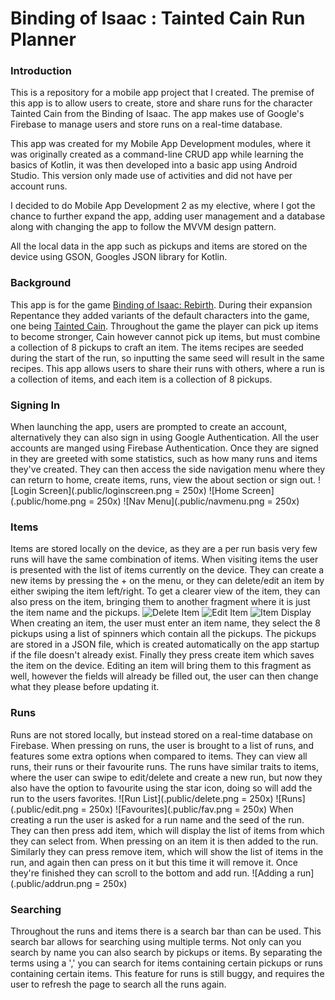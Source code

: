 # Binding of Isaac : Tainted Cain Run Planner
### Introduction
This is a repository for a mobile app project that I created. The premise of this app is to allow users to create, store  and share runs for the character Tainted Cain from the Binding of Isaac. The app makes use of Google's Firebase to manage users and store runs on a real-time database.

This app was created for my Mobile App Development modules, where it was originally created as a command-line CRUD app while learning the basics of Kotlin, it was then developed into a basic app using Android Studio. This version only made use of activities and did not have per account runs. 

I decided to do Mobile App Development 2 as my elective, where I got the chance to further expand the app, adding user management and a database along with changing the app to follow the MVVM design pattern.

All the local data in the app such as pickups and items are stored on the device using GSON, Googles JSON library for Kotlin.
### Background
This app is for the game [Binding of Isaac: Rebirth](https://store.steampowered.com/app/250900/The_Binding_of_Isaac_Rebirth/). During their expansion Repentance they added variants of the default characters into the game, one being [Tainted Cain](https://bindingofisaacrebirth.fandom.com/wiki/Tainted_Cain). Throughout the game the player can pick up items to become stronger, Cain however cannot pick up items, but must combine a collection of 8 pickups to craft an item. 
The items recipes are seeded during the start of the run, so inputting the same seed will result in the same recipes. This app allows users to share their runs with others, where a run is a collection of items, and each item is a collection of 8 pickups.
### Signing In
When launching the app, users are prompted to create an account, alternatively they can also sign in using Google Authentication. All the user accounts are manged using Firebase Authentication. Once they are signed in they are greeted with some statistics, such as how many runs and items they've created. They can then access the side navigation menu where they can return to home, create items, runs, view the about section or sign out.
![Login Screen](.public/loginscreen.png = 250x)
![Home Screen](.public/home.png = 250x)
![Nav Menu](.public/navmenu.png = 250x)
### Items
Items are stored locally on the device, as they are a per run basis very few runs will have the same combination of items. When visiting items the user is presented with the list of items currently on the device. They can create a new items by pressing the + on the menu, or they can delete/edit an item by either swiping the item left/right. To get a clearer view of the item, they can also press on the item, bringing them to another fragment where it is just the item name and the pickups.
![Delete Item](.public/delete.png=250x)
![Edit Item](.public/edit.png=250x)
![Item Display](.public/item.png=250x)
When creating an item, the user must enter an item name, they select the 8 pickups using a list of spinners which contain all the pickups. The pickups are stored in a JSON file, which is created automatically on the app startup if the file doesn't already exist. Finally they press create item which saves the item on the device. Editing an item will bring them to this fragment as well, however the fields will already be filled out, the user can then change what they please before updating it.
### Runs
Runs are not stored locally, but instead stored on a real-time database on Firebase. When pressing on runs, the user is brought to a list of runs, and features some extra options when compared to items. They can view all runs, their runs or their favourite runs. The runs have similar traits to items, where the user can swipe to edit/delete and create a new run, but now they also have the option to favourite using the star icon, doing so will add the run to the users favorites.
![Run List](.public/delete.png = 250x)
![Runs](.public/edit.png = 250x)
![Favourites](.public/fav.png = 250x)
When creating a run the user is asked for a run name and the seed of the run. They can then press add item, which will display the list of items from which they can select from. When pressing on an item it is then added to the run. Similarly they can press remove item, which will show the list of items in the run, and again then can press on it but this time it will remove it. Once they're finished they can scroll to the bottom and add run.
![Adding a run](.public/addrun.png = 250x)
### Searching
Throughout the runs and items there is a search bar than can be used. This search bar allows for searching using multiple terms. Not only can you search by name you can also search by pickups or items. By separating the terms using a ',' you can search for items containing certain pickups or runs containing certain items.
This feature for runs is still buggy, and requires the user to refresh the page to search all the runs again.
